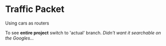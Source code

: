 Traffic Packet
=============
Using cars as routers

To see **entire project** switch to 'actual' branch. *Didn't want it searchable on the Googles...*
